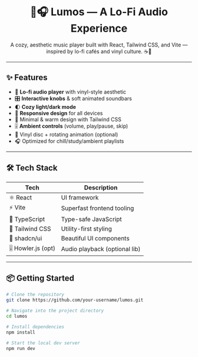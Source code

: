 <h1 align="center">🌙🎧 Lumos — A Lo-Fi Audio Experience</h1>

<p align="center">
  A cozy, aesthetic music player built with React, Tailwind CSS, and Vite — inspired by lo-fi cafés and vinyl culture. ☕📀  
</p>


---

## ✨ Features

- 🎵 **Lo-fi audio player** with vinyl-style aesthetic
- 🎛️ **Interactive knobs** & soft animated soundbars
- 🌓 **Cozy light/dark mode**
- 📱 **Responsive design** for all devices
- 🎨 Minimal & warm design with Tailwind CSS
- 🎚️ **Ambient controls** (volume, play/pause, skip)
- 📀 Vinyl disc + rotating animation (optional)
- 🎧 Optimized for chill/study/ambient playlists

---

## 🛠 Tech Stack

| Tech             | Description                     |
|------------------|---------------------------------|
| ⚛️ React         | UI framework                    |
| ⚡ Vite           | Superfast frontend tooling      |
| 🧠 TypeScript     | Type-safe JavaScript            |
| 🎨 Tailwind CSS   | Utility-first styling           |
| 🧩 shadcn/ui      | Beautiful UI components         |
| 🎚️ Howler.js (opt)| Audio playback (optional lib)   |

---

## 📦 Getting Started

```bash
# Clone the repository
git clone https://github.com/your-username/lumos.git

# Navigate into the project directory
cd lumos

# Install dependencies
npm install

# Start the local dev server
npm run dev
